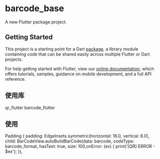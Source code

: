 # barcode_base

A new Flutter package project.

## Getting Started

This project is a starting point for a Dart
[package](https://flutter.io/developing-packages/),
a library module containing code that can be shared easily across
multiple Flutter or Dart projects.

For help getting started with Flutter, view our 
[online documentation](https://flutter.io/docs), which offers tutorials, 
samples, guidance on mobile development, and a full API reference.

## 使用库
qr_flutter
barcode_flutter

## 使用
Padding (
              padding: EdgeInsets.symmetric(horizontal: 16.0, vertical: 8.0),
              child: BarCodeView.autoBuildBarCode(data: barcode, codeType: barcode_format, hasText: true, size: 100,onError: (ex) {
                print('[QR] ERROR - $ex');
              }),
